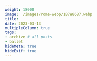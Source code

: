```yaml
---
weight: 18000
image:  /images/rome-webp/1B7W8687.webp
title:
date: 2023-03-13
multipleColumn: true
tags:
- archive # all posts
- ballet
hideMeta: true
hideExif: true
---
```


